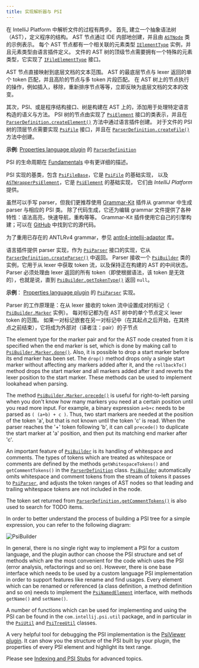```yaml
---
title: 实现解析器与 PSI
---
```

<!-- Copyright 2000-2020 JetBrains s.r.o. and other contributors. Use of this source code is governed by the Apache 2.0 license that can be found in the LICENSE file. -->

在 IntelliJ Platform 中解析文件的过程有两步。
首先, 建立一个抽象语法树（AST），定义程序的结构。
AST 节点通过 IDE 内部地创建，并且由
[`ASTNode`](upsource:///platform/core-api/src/com/intellij/lang/ASTNode.java)
类的示例表示。
每个 AST 节点都有一个相关联的元素类型
[`IElementType`](upsource:///platform/core-api/src/com/intellij/psi/tree/IElementType.java)
实例，并且元素类型由语言插件定义。
文件的 AST 树的顶级节点需要拥有一个特殊的元素类型，它实现了
[`IFileElementType`](upsource:///platform/core-api/src/com/intellij/psi/tree/IFileElementType.java)
接口。

AST 节点直接映射到底层文档的文本范围。
AST 的最底层节点与 lexer 返回的单个 token 匹配，并且高阶的节点与多 token 片段匹配。
在 AST 树上的节点执行的操作，例如插入，移除，重新排序节点等等，立即反映为底层文档的文本的改变。

其次，PSI、或是程序结构接口、树是构建在 AST 上的，添加用于处理特定语言构造的语义与方法。
PSI 树的节点由实现了
[`PsiElement`](upsource:///platform/core-api/src/com/intellij/psi/PsiElement.java)
接口的类表示，并且在
[`ParserDefinition.createElement()`](upsource:///platform/core-api/src/com/intellij/lang/ParserDefinition.java)
方法中通过语言插件创建。
对于文件的 PSI 树的顶层节点需要实现
[`PsiFile`](upsource:///platform/core-api/src/com/intellij/psi/PsiFile.java)
接口，并且在
[`ParserDefinition.createFile()`](upsource:///platform/core-api/src/com/intellij/lang/ParserDefinition.java)
方法中创建。

**示例**:
[Properties language plugin](upsource:///plugins/properties)
的
[`ParserDefinition`](upsource:///plugins/properties/properties-psi-impl/src/com/intellij/lang/properties/parsing/PropertiesParserDefinition.java)


PSI 的生命周期在 [Fundamentals](/platform/fundamentals.md) 中有更详细的描述。

PSI 实现的基类，包含
[`PsiFileBase`](upsource:///platform/core-impl/src/com/intellij/extapi/psi/PsiFileBase.java)，它是
[`PsiFile`](upsource:///platform/core-api/src/com/intellij/psi/PsiFile.java)
的基础实现，
以及
[`ASTWrapperPsiElement`](upsource:///platform/core-impl/src/com/intellij/extapi/psi/ASTWrapperPsiElement.java)，它是
[`PsiElement`](upsource:///platform/core-api/src/com/intellij/psi/PsiElement.java)
的基础实现，
它们由 *IntelliJ Platform* 提供。

虽然可以手写 parser，但我们更推荐使用
[Grammar-Kit](https://plugins.jetbrains.com/plugin/6606-grammar-kit) 插件从 grammar 中生成 parser 与相应的 PSI 类。
除了代码生成，它还为编辑 grammar 文件提供了各种特性：语法高亮，快速导航，重构等等。
Grammar-Kit 插件使用它自己的引擎构建；可以在
[GitHub](https://github.com/JetBrains/Grammar-Kit) 中找到它的源代码。

为了重用已存在的 ANTLRv4 grammar，参见 [antlr4-intellij-adaptor](https://github.com/antlr/antlr4-intellij-adaptor) 库。

语言插件提供 parser 实现，作为
[`PsiParser`](upsource:///platform/core-api/src/com/intellij/lang/PsiParser.java)
接口的实现，它从
[`ParserDefinition.createParser()`](upsource:///platform/core-api/src/com/intellij/lang/ParserDefinition.java) 中返回。
Parser 接收一个
[`PsiBuilder`](upsource:///platform/core-api/src/com/intellij/lang/PsiBuilder.java)
类的实例，它用于从 lexer 中获取 token 流，以及保持正在构建的 AST 的中间状态。
Parser 必须处理由 lexer 返回的所有 token（即使根据语法，该 token 是无效的），也就是说，直到
[`PsiBuilder.getTokenType()`](upsource:///platform/core-api/src/com/intellij/lang/PsiBuilder.java)
返回 `null`。

**示例**：
[Properties language plugin](upsource:///plugins/properties/properties-psi-impl/src/com/intellij/lang/properties/)
的
[`PsiParser`](upsource:///plugins/properties/properties-psi-impl/src/com/intellij/lang/properties/parsing/PropertiesParser.java) 实现。

Parser 的工作原理是：在从 lexer 接收的 token 流中设置成对的标记（
[`PsiBuilder.Marker`](upsource:///platform/core-api/src/com/intellij/lang/PsiBuilder.java)
实例）。
每对标记都为在 AST 树中的单个节点定义 lexer token 的范围。
如果一对标记嵌套在另一对标记中（在其起点之后开始，在其终点之前结束），它将成为外部对（译者注：pair）的子节点

The element type for the marker pair and for the AST node created from it is specified when the end marker is set, which is done by making call to
[`PsiBuilder.Marker.done()`](upsource:///platform/core-api/src/com/intellij/lang/PsiBuilder.java).
Also, it is possible to drop a start marker before its end marker has been set.
The `drop()` method drops only a single start marker without affecting any markers added after it, and the `rollbackTo()` method drops the start marker and all markers added after it and reverts the lexer position to the start marker.
These methods can be used to implement lookahead when parsing.

The method
[`PsiBuilder.Marker.precede()`](upsource:///platform/core-api/src/com/intellij/lang/PsiBuilder.java)
is useful for right-to-left parsing when you don't know how many markers you need at a certain position until you read more input.
For example, a binary expression `a+b+c` needs to be parsed as `( (a+b) + c )`.
Thus, two start markers are needed at the position of the token 'a', but that is not known until the token 'c' is read.
When the parser reaches the '+' token following 'b', it can call `precede()` to duplicate the start marker at 'a' position, and then put its matching end marker after 'c'.

An important feature of
[`PsiBuilder`](upsource:///platform/core-api/src/com/intellij/lang/PsiBuilder.java)
is its handling of whitespace and comments.
The types of tokens which are treated as whitespace or comments are defined by the methods `getWhitespaceTokens()` and `getCommentTokens()` in the
[`ParserDefinition`](upsource:///platform/core-api/src/com/intellij/lang/ParserDefinition.java)
class.
[`PsiBuilder`](upsource:///platform/core-api/src/com/intellij/lang/PsiBuilder.java)
automatically omits whitespace and comment tokens from the stream of tokens it passes to
[`PsiParser`](upsource:///platform/core-api/src/com/intellij/lang/PsiParser.java),
and adjusts the token ranges of AST nodes so that leading and trailing whitespace tokens are not included in the node.

The token set returned from
[`ParserDefinition.getCommentTokens()`](upsource:///platform/core-api/src/com/intellij/lang/ParserDefinition.java)
is also used to search for TODO items.

In order to better understand the process of building a PSI tree for a simple expression, you can refer to the following diagram:

![PsiBuilder](img/PsiBuilder.gif)

In general, there is no single right way to implement a PSI for a custom language, and the plugin author can choose the PSI structure and set of methods which are the most convenient for the code which uses the PSI (error analysis, refactorings and so on).
However, there is one base interface which needs to be used by a custom language PSI implementation in order to support features like rename and find usages.
Every element which can be renamed or referenced (a class definition, a method definition and so on) needs to implement the
[`PsiNamedElement`](upsource:///platform/core-api/src/com/intellij/psi/PsiNamedElement.java)
interface, with methods `getName()` and `setName()`.

A number of functions which can be used for implementing and using the PSI can be found in the `com.intellij.psi.util` package, and in particular in the
[`PsiUtil`](upsource:///java/java-psi-api/src/com/intellij/psi/util/PsiUtil.java)
and
[`PsiTreeUtil`](upsource:///platform/core-api/src/com/intellij/psi/util/PsiTreeUtil.java)
classes.

A very helpful tool for debugging the PSI implementation is the
[PsiViewer plugin](https://plugins.jetbrains.com/plugin/227-psiviewer).
It can show you the structure of the PSI built by your plugin, the properties of every PSI element and highlight its text range.

Please see
[Indexing and PSI Stubs](/basics/indexing_and_psi_stubs.md)
for advanced topics.
